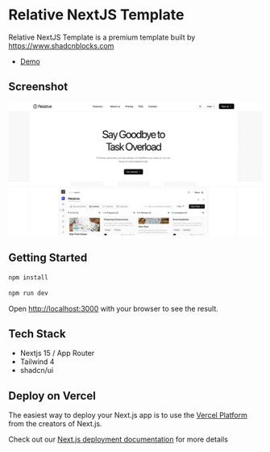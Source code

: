 # Relative NextJS Template

Relative NextJS Template is a premium template built by https://www.shadcnblocks.com

- [Demo](https://relative-nextjs-template.vercel.app/)

## Screenshot

![Relative NextJS Template screenshot](./public/og-image.jpg)

## Getting Started

```bash
npm install
```

```bash
npm run dev
```

Open [http://localhost:3000](http://localhost:3000) with your browser to see the result.

## Tech Stack

- Nextjs 15 / App Router
- Tailwind 4
- shadcn/ui

## Deploy on Vercel

The easiest way to deploy your Next.js app is to use the [Vercel Platform](https://vercel.com/new?utm_medium=default-template&filter=next.js&utm_source=create-next-app&utm_campaign=create-next-app-readme) from the creators of Next.js.

Check out our [Next.js deployment documentation](https://nextjs.org/docs/app/building-your-application/deploying) for more details
